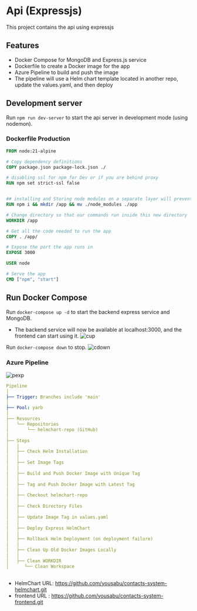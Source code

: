 
# Api (Expressjs) 

This project contains the api using expressjs

## Features

- Docker Compose for MongoDB and Express.js service
- Dockerfile to create a Docker image for the app
- Azure Pipeline to build and push the image
- The pipeline will use a Helm chart template located in another repo, update the values.yaml, and then deploy


## Development server

Run `npm run dev-server` to start the api server in development mode (using nodemon).
### Dockerfile Production

```dockerfile
FROM node:21-alpine

# Copy dependency definitions
COPY package.json package-lock.json ./

# disabling ssl for npm for Dev or if you are behind proxy
RUN npm set strict-ssl false


## installing and Storing node modules on a separate layer will prevent unnecessary npm installs at each build
RUN npm i && mkdir /app && mv ./node_modules ./app

# Change directory so that our commands run inside this new directory
WORKDIR /app

# Get all the code needed to run the app
COPY . /app/

# Expose the port the app runs in
EXPOSE 3000

USER node

# Serve the app
CMD ["npm", "start"]

```

## Run Docker Compose

Run `docker-compose up -d` to start the backend express service and MongoDB.
- The backend service will now be available at localhost:3000, and the frontend can start using it.
![cup](https://github.com/user-attachments/assets/2d201566-e97a-480a-ac2b-3cf229ac1332)


Run `docker-compose down` to stop.
![cdown](https://github.com/user-attachments/assets/dca793e4-ed1d-4d55-89b2-e68b4449e3bc)


### Azure Pipeline
![pexp](https://github.com/user-attachments/assets/792e62d2-e84c-4294-927c-9985b58e391a)


``` azure-pipelines.yml
Pipeline
│
├── Trigger: Branches include 'main'
│
├── Pool: yarb
│
├── Resources
│   └── Repositories
│       └── helmchart-repo (GitHub)
│
├── Steps
│   │
│   ├── Check Helm Installation
│   │
│   ├── Set Image Tags
│   │
│   ├── Build and Push Docker Image with Unique Tag
│   │
│   ├── Tag and Push Docker Image with Latest Tag
│   │
│   ├── Checkout helmchart-repo
│   │
│   ├── Check Directory Files
│   │
│   ├── Update Image Tag in values.yaml
│   │
│   ├── Deploy Express HelmChart
│   │
│   ├── Rollback Helm Deployment (on deployment failure)
│   │
│   ├── Clean Up Old Docker Images Locally
│   │
│   ├── Clean WORKDIR
│      └── Clean Workspace 
   
```

* HelmChart URL: https://github.com/yousabu/contacts-system-helmchart.git
* frontend URL : https://github.com/yousabu/contacts-system-frontend.git

